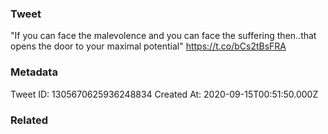 ### Tweet
"If you can face the malevolence and you can face the suffering then..that opens the door to your maximal potential" https://t.co/bCs2tBsFRA

### Metadata
Tweet ID: 1305670625936248834
Created At: 2020-09-15T00:51:50.000Z

### Related

